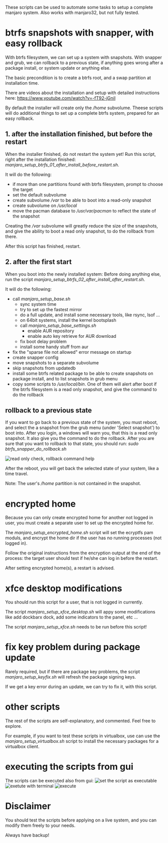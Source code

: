 These scripts can be used to automate some tasks to setup a complete manjaro system. Also works with manjaro32, but not fully tested.

# btrfs snapshots with snapper, with easy rollback
With btrfs filesystem, we can set up a system with snapshots. With snapper and grub, we can rollback to a previous state, if anything goes wrong after a package install, or system update or anything else.

The basic precondition is to create a btrfs root, and a swap partition at installation time.

There are videos about the installation and setup with detailed instructions here:
https://www.youtube.com/watch?v=-fT92-jGniI

By default the installer will create only the */home* subvolume. Theese scripts will do additional things to set up a complete btrfs system, prepared for an easy rollback.

## 1. after the installation finished, but before the restart
When the installer finished, do not restart the system yet!
Run this script, right after the installation finished: *manjaro_setup_btrfs_01_after_install_before_restart.sh*.

It will do the following:
* if more than one partitions found with btrfs filesystem, prompt to choose the target 
* set the default subvolume
* create subvolume */var* to be able to boot into a read-only snapshot
* create subvolume on */usr/local*
* move the pacman database to */usr/var/pacman* to reflect the state of the snapshot

Creating the */var* subvolume will greatly reduce the size of the snapshots, and give the ability to boot a read only snapshot, to do the rollback from there.

After this script has finished, restart.

## 2. after the first start
When you boot into the newly installed system:
Before doing anything else, run the script *manjaro_setup_btrfs_02_after_install_after_restart.sh*.

It will do the following:
* call *manjaro_setup_base.sh*
  * sync system time
  * try to set up the fastest mirror
  * do a full update, and install some necessary tools, like rsync, lsof ...
  * on 64bit systems, install the kernel bootsplash
  * call *manjaro_setup_base_settings.sh*
    * enable AUR repository
    * enable auto key retrieve for AUR download
  * fix boot delay problem
  * install some handy stuff from aur
* fix the "sparse file not allowed" error message on startup
* create snapper config
* move snapshots to a separate subvolume
* skip snapshots from updatedb
* install some btrfs related package to be able to create snapshots on package install, and to list snapshots in grub menu
* copy some scripts to */usr/local/bin*. One of them will alert after boot if the btrfs filesystem is a read only snapshot, and give the command to do the rollback

## rollback to a previous state

If you want to go back to a previous state of the system, you must reboot, and select the a snapshot from the grub menu (under 'Select snapshot') to boot into. After you login, a windows will warn you, that this is a read only snapshot. It also give you the command to do the rollback. After you are sure that you want to rollback to that state, you should run: *sudo btrfs_snapper_do_rollback.sh*

![read only check, rollback command help](readonyl-check.png)

After the reboot, you will get back the selected state of your system, like a time travel.

Note: The user's */home* partition is not contained in the snapshot. 

# encrypted home

Because you can only create encrypted home for another not logged in user, you must create a separate user to set up the encrypted home for.

The *manjaro_setup_encrypted_home.sh* script will set the ecryptfs pam moduls, and encrypt the home dir if the user has no running processes (not logged in).

Follow the original instructions from the encryption output at the end of the process: the target user should test if he/she can log in before the restart.

After setting encrypted home(s), a restart is advised.

# xfce desktop modifications

You should run this script for a user, that is not logged in currently.

The script *manjaro_setup_xfce_desktop.sh* will appy some modifications like add dockbarx dock, add some indicators to the panel, etc ...

The script *manjaro_setup_xfce.sh* needs to be run before this script!

# fix key problem during package update

Rarely required, but if there are package key problems, the script *manjaro_setup_keyfix.sh* will refresh the package signing keys.

If we get a key error during an update, we can try to fix it, with this script.

# other scripts

The rest of the scripts are self-explanatory, and commented. Feel free to explore.

For example, if you want to test these scripts in virtualbox, use can use the *manjaro_setup_virtualbox.sh* script to install the necessary packages for a virtualbox client.

# executing the scripts from gui

The scripts can be executed also from gui:
![set the script as executable](makeExecutable.png)
![exetute with terminal](executeScript01.png)
![execute](executeScript02.png)

# Disclaimer

You should test the scripts before applying on a live system, and you can modify them freely to your needs.

Always have backup!